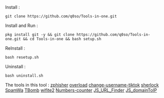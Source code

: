 Install :
```
git clone https://github.com/q0so/Tools-in-one.git
```
Install and Run :
```
pkg install git -y && git clone https://github.com/q0so/Tools-in-one.git && cd Tools-in-one && bash setup.sh
```
ReInstall :
```
bash resetup.sh
```
Uninstall :
```
bash uninstall.sh
```

The tools in this tool :
[zphisher](https://github.com/htr-tech/zphisher)
[overload](https://github.com/7zx/overload)
[change-username-tiktok](https://github.com/0xf15/change-username-tiktok)
[sherlock](https://github.com/sherlock-project/sherlock)
[SpamWa](https://github.com/krypton-byte/SpamWa)
[TBomb](https://github.com/TheSpeedX/TBomb)
[wifite2](https://github.com/kimocoder/wifite2)
[Numbers-counter](https://github.com/q0so/Numbers-counter)
[JS_URL_Finder](https://github.com/securi3ytalent/JS_URL_Finder)
[JS_domainToIP](https://github.com/securi3ytalent/JS_domainToIP)
